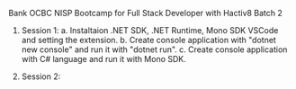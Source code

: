 Bank OCBC NISP Bootcamp for Full Stack Developer with Hactiv8 Batch 2

1. Session 1:
    a. Instaltaion .NET SDK, .NET Runtime, Mono SDK VSCode and setting the extension.
    b. Create console application with "dotnet new console" and run it with "dotnet run".
    c. Create console application with C# language and run it with Mono SDK.

2. Session 2: